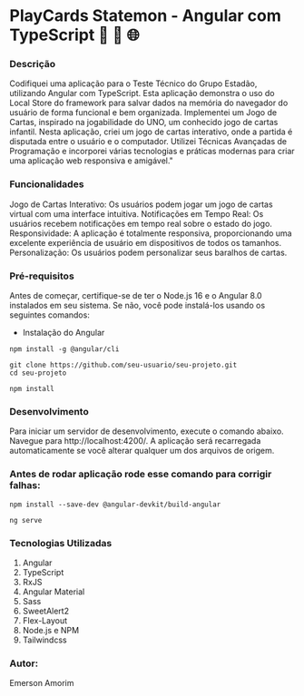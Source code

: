 # PlayCards Statemon - Angular com TypeScript 🚀 🔄 🌐
### Descrição
Codifiquei uma aplicação para o Teste Técnico do Grupo Estadão, utilizando Angular com TypeScript. Esta aplicação demonstra o uso do Local Store do framework para salvar dados na memória do navegador do usuário de forma funcional e bem organizada. Implementei um Jogo de Cartas, inspirado na jogabilidade do UNO, um conhecido jogo de cartas infantil.
Nesta aplicação, criei um jogo de cartas interativo, onde a partida é disputada entre o usuário e o computador. Utilizei Técnicas Avançadas de Programação e incorporei várias tecnologias e práticas modernas para criar uma aplicação web responsiva e amigável."


### Funcionalidades
Jogo de Cartas Interativo: Os usuários podem jogar um jogo de cartas virtual com uma interface intuitiva.
Notificações em Tempo Real: Os usuários recebem notificações em tempo real sobre o estado do jogo.
Responsividade: A aplicação é totalmente responsiva, proporcionando uma excelente experiência de usuário em dispositivos de todos os tamanhos.
Personalização: Os usuários podem personalizar seus baralhos de cartas.


### Pré-requisitos
Antes de começar, certifique-se de ter o Node.js 16 e o Angular 8.0 instalados em seu sistema. Se não, você pode instalá-los usando os seguintes comandos:


- Instalação do Angular

```
npm install -g @angular/cli
```

```
git clone https://github.com/seu-usuario/seu-projeto.git
cd seu-projeto
```

```
npm install
```

### Desenvolvimento
Para iniciar um servidor de desenvolvimento, execute o comando abaixo. Navegue para http://localhost:4200/. A aplicação será recarregada automaticamente se você alterar qualquer um dos arquivos de origem.

### Antes de rodar aplicação rode esse comando para corrigir falhas:
```
npm install --save-dev @angular-devkit/build-angular
```

```
ng serve
```


### Tecnologias Utilizadas
1. Angular
2. TypeScript
3. RxJS
4. Angular Material
5. Sass
6. SweetAlert2
7. Flex-Layout
8. Node.js e NPM
9. Tailwindcss



### Autor:
Emerson Amorim


